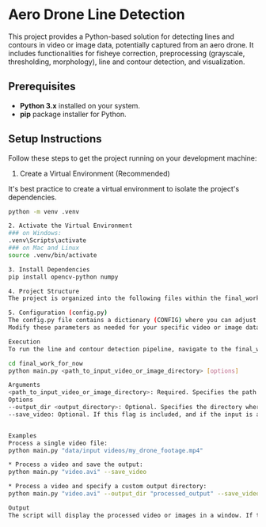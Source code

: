 # Aero Drone Line Detection

This project provides a Python-based solution for detecting lines and contours in video or image data, potentially captured from an aero drone. It includes functionalities for fisheye correction, preprocessing (grayscale, thresholding, morphology), line and contour detection, and visualization.

## Prerequisites

* **Python 3.x** installed on your system.
* **pip** package installer for Python.

## Setup Instructions

Follow these steps to get the project running on your development machine:

1. Create a Virtual Environment (Recommended)

It's best practice to create a virtual environment to isolate the project's dependencies.

```bash
python -m venv .venv

2. Activate the Virtual Environment
### on Windows:
.venv\Scripts\activate
### on Mac and Linux
source .venv/bin/activate

3. Install Dependencies
pip install opencv-python numpy

4. Project Structure
The project is organized into the following files within the final_work_for_now directory:

5. Configuration (config.py)
The config.py file contains a dictionary (CONFIG) where you can adjust various parameters of the processing pipeline. 
Modify these parameters as needed for your specific video or image data.

Execution
To run the line and contour detection pipeline, navigate to the final_work_for_now directory in your terminal and execute the main.py script, providing the path to your input video file or image directory as a command-line argument.

cd final_work_for_now
python main.py <path_to_input_video_or_image_directory> [options]

Arguments
<path_to_input_video_or_image_directory>: Required. Specifies the path to either a single video file (e.g., data/input videos/video.avi) or a directory containing image files (e.g., data/images). If a directory is provided, the script will process all .png, .jpg, .jpeg, .bmp, and .tiff files within it.
Options
--output_dir <output_directory>: Optional. Specifies the directory where output frames (if you choose to save individual frames within the code) and the processed video (if --save_video is used) will be saved. Defaults to output.
--save_video: Optional. If this flag is included, and if the input is a video file, the processed output will be saved as a new video file in the output directory (named <original_filename>_processed.avi).


Examples
Process a single video file:
python main.py "data/input videos/my_drone_footage.mp4"

* Process a video and save the output:
python main.py "video.avi" --save_video

* Process a video and specify a custom output directory:
python main.py "video.avi" --output_dir "processed_output" --save_video

Output
The script will display the processed video or images in a window. If the --save_video flag is used with a video input, a new processed video file will be saved in the specified output directory.